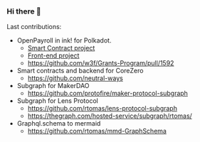 ### Hi there 👋

Last contributions:
+ OpenPayroll in ink! for Polkadot.
  + [Smart Contract project](https://github.com/polkadrys/openPayroll)
  + [Front-end project](https://github.com/polkadrys/open-payroll-web/)
  + https://github.com/w3f/Grants-Program/pull/1592
+ Smart contracts and backend for CoreZero 
  + https://github.com/neutral-ways   
+ Subgraph for MakerDAO
  + https://github.com/protofire/maker-protocol-subgraph
+ Subgraph for Lens Protocol
  + https://github.com/rtomas/lens-protocol-subgraph
  + https://thegraph.com/hosted-service/subgraph/rtomas/
+ Graphql.schema to mermaid
  + https://github.com/rtomas/mmd-GraphSchema

